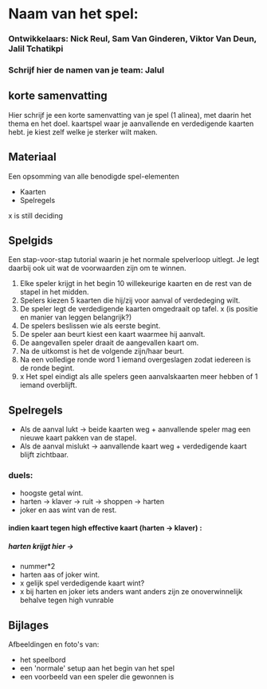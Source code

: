 # Naam van het spel:
### Ontwikkelaars: Nick Reul, Sam Van Ginderen, Viktor Van Deun, Jalil Tchatikpi
### Schrijf hier de namen van je team: Jalul

## korte samenvatting
Hier schrijf je een korte samenvatting van je spel (1 alinea), met daarin het thema en het doel.
kaartspel waar je aanvallende en verdedigende kaarten hebt. je kiest zelf welke je sterker wilt maken.

## Materiaal
Een opsomming van alle benodigde spel-elementen

- Kaarten
- Spelregels

x is still deciding
## Spelgids
Een stap-voor-stap tutorial waarin je het normale spelverloop uitlegt. Je legt daarbij ook uit wat de voorwaarden zijn om te winnen.


1.  Elke speler krijgt in het begin 10 willekeurige kaarten en de rest van de stapel in het midden.
2.  Spelers kiezen 5 kaarten die hij/zij voor aanval of verdedeging wilt.
3.  De speler legt de verdedigende kaarten omgedraait op tafel. x (is positie en manier van leggen belangrijk?)
4.  De spelers beslissen wie als eerste begint.
5.  De speler aan beurt kiest een kaart waarmee hij aanvalt.
6.  De aangevallen speler draait de aangevallen kaart om.
7.  Na de uitkomst is het de volgende zijn/haar beurt.
8.  Na een volledige ronde word 1 iemand overgeslagen zodat iedereen is de ronde begint.
9.  x Het spel eindigt als alle spelers geen aanvalskaarten meer hebben of 1 iemand overblijft.

## Spelregels
-  Als de aanval lukt -> beide kaarten weg + aanvallende speler mag een nieuwe kaart pakken van de stapel.
-  Als de aanval mislukt -> aanvallende kaart weg + verdedigende kaart blijft zichtbaar.

### duels:
-  hoogste getal wint.
-  harten -> klaver -> ruit -> shoppen -> harten
-  joker en aas wint van de rest.

#### indien kaart tegen high effective kaart (harten -> klaver) :
##### harten krijgt hier ->
-  nummer*2
-  harten aas of joker wint.
-  x gelijk spel verdedigende kaart wint?
-  x bij harten en joker iets anders want anders zijn ze onoverwinnelijk behalve tegen high vunrable

## Bijlages
Afbeeldingen en foto's van:

- het speelbord
- een 'normale' setup aan het begin van het spel
- een voorbeeld van een speler die gewonnen is
